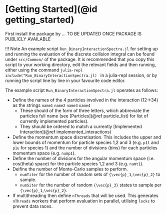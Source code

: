 # [Getting Started](@id getting_started)

First install the package by 
... TO BE UPDATED ONCE PACKAGE IS PUBLICLY AVAILABLE

!!! Note
    An example script `Run_BinaryInteractionSpectra.jl` for setting up and running the evaluation of the discrete collision integral can be found under `src/Common/` of the package. It is recommended that you copy this script to your working directory, edit the relevant fields and then running, either using the command 
    ```julia-repl
    include("Run_BinaryInteractionSpectra.jl)
    ```
    in a julia-repl session, or by running the script line by line in your favourite code editor.

The example script `Run_BinaryInteractionSpectra.jl` operates as follows:
- Define the names of the 4 particles involved in the interaction (12->34) as the strings `name1` `name2` `name3` `name4`
    - These should of the form of three letters, which abbreviate the particles full name (see [Particles](@ref particle_list) for list of currently implemented particles).
    - They should be ordered to match a currently [Implemented Interaction](@ref implemented_interactions)
- Define the momentum space discretisation. This includes the upper and lower bounds of momentum for particle species 1,2 and 3 (e.g. `p1l` and `p1u` for species 1) and the number of divisions (bins) for each particles momentum space (e.g. `nump1`).
- Define the number of divisions for the angular momentum space (i.e. cos(theta) space) for the particle species 1,2 and 3 (e.g. `numt1`). 
- Deifine the number of Monte-Carlo samples to perform. 
    - `numTiter` for the number of random sets of ``{\vec{p}_1``,``\vec{p}_2}`` to sample. 
    - `numSiter` for the number of random ``{\vec{p}_3}`` states to sample per ``{\vec{p}_1``,``\vec{p}_2}``.
- If multithreading then define `nThreads` that will be used. This generates `nThreads` workers that perform evaluation in parallel, utilising `locks` to prevent data races.